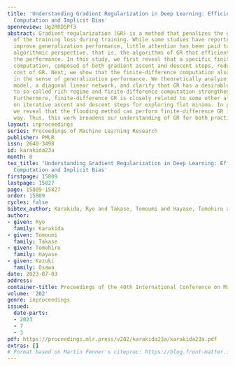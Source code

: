 ```yaml
---
title: 'Understanding Gradient Regularization in Deep Learning: Efficient Finite-Difference
  Computation and Implicit Bias'
openreview: Ug2RRD5Pf3
abstract: Gradient regularization (GR) is a method that penalizes the gradient norm
  of the training loss during training. While some studies have reported that GR can
  improve generalization performance, little attention has been paid to it from the
  algorithmic perspective, that is, the algorithms of GR that efficiently improve
  the performance. In this study, we first reveal that a specific finite-difference
  computation, composed of both gradient ascent and descent steps, reduces the computational
  cost of GR. Next, we show that the finite-difference computation also works better
  in the sense of generalization performance. We theoretically analyze a solvable
  model, a diagonal linear network, and clarify that GR has a desirable implicit bias
  to so-called rich regime and finite-difference computation strengthens this bias.
  Furthermore, finite-difference GR is closely related to some other algorithms based
  on iterative ascent and descent steps for exploring flat minima. In particular,
  we reveal that the flooding method can perform finite-difference GR in an implicit
  way. Thus, this work broadens our understanding of GR for both practice and theory.
layout: inproceedings
series: Proceedings of Machine Learning Research
publisher: PMLR
issn: 2640-3498
id: karakida23a
month: 0
tex_title: 'Understanding Gradient Regularization in Deep Learning: Efficient Finite-Difference
  Computation and Implicit Bias'
firstpage: 15809
lastpage: 15827
page: 15809-15827
order: 15809
cycles: false
bibtex_author: Karakida, Ryo and Takase, Tomoumi and Hayase, Tomohiro and Osawa, Kazuki
author:
- given: Ryo
  family: Karakida
- given: Tomoumi
  family: Takase
- given: Tomohiro
  family: Hayase
- given: Kazuki
  family: Osawa
date: 2023-07-03
address: 
container-title: Proceedings of the 40th International Conference on Machine Learning
volume: '202'
genre: inproceedings
issued:
  date-parts:
  - 2023
  - 7
  - 3
pdf: https://proceedings.mlr.press/v202/karakida23a/karakida23a.pdf
extras: []
# Format based on Martin Fenner's citeproc: https://blog.front-matter.io/posts/citeproc-yaml-for-bibliographies/
---
```

